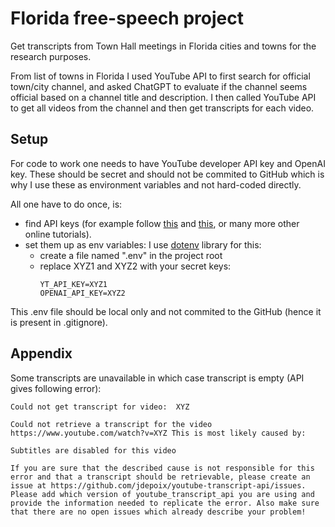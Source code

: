 # Florida free-speech project

Get transcripts from Town Hall meetings in Florida cities and towns for the research purposes. 

From list of towns in Florida I used YouTube API to first search for official town/city channel, and asked ChatGPT to evaluate if the channel seems official based on a channel title and description. I then called YouTube API to get all videos from the channel and then get transcripts for each video.

## Setup

For code to work one needs to have YouTube developer API key and OpenAI key. These should be secret and should not be commited to GitHub which is why I use these as environment variables and not hard-coded directly.

All one have to do once, is:
- find API keys (for example follow [this](https://docs.themeum.com/tutor-lms/tutorials/get-youtube-api-key/) and [this](https://whatsthebigdata.com/how-to-get-openai-api-key/), or many more other online tutorials).
- set them up as env variables: I use [dotenv](https://pypi.org/project/python-dotenv/) library for this:
    - create a file named ".env" in the project root
    - replace XYZ1 and XYZ2 with your secret keys:
        ```text
        YT_API_KEY=XYZ1
        OPENAI_API_KEY=XYZ2
        ```

This .env file should be local only and not commited to the GitHub (hence it is present in .gitignore).

## Appendix

Some transcripts are unavailable in which case transcript is empty (API gives following error):

```text
Could not get transcript for video:  XYZ

Could not retrieve a transcript for the video https://www.youtube.com/watch?v=XYZ This is most likely caused by:

Subtitles are disabled for this video

If you are sure that the described cause is not responsible for this error and that a transcript should be retrievable, please create an issue at https://github.com/jdepoix/youtube-transcript-api/issues. Please add which version of youtube_transcript_api you are using and provide the information needed to replicate the error. Also make sure that there are no open issues which already describe your problem!
```
